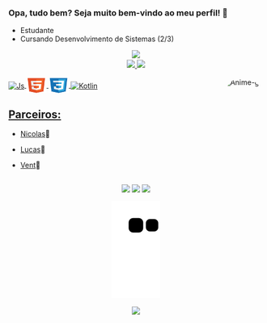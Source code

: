 ### Opa, tudo bem? Seja muito bem-vindo ao meu perfil! 👋

- Estudante
- Cursando Desenvolvimento de Sistemas (2/3)
<div align ="center">
  <a href="https://github.com/pedrojesus44">
<img src="https://64.media.tumblr.com/8c3287c2910d388f767ded1c72dc4799/03d21c7b94fb9415-ff/s540x810/b0b579b3145125a05ada4533e5cb878aedb63828.gif" height="470em">
</div>

<div align="center">
  <a href="https://github.com/pedrojesus44">
  <img height="180em" src="https://github-readme-stats.vercel.app/api?username=pedrojesus44&show_icons=true&theme=radical&include_all_commits=true&count_private=true"/>
  <img height="180em" src="https://github-readme-stats.vercel.app/api/top-langs/?username=pedrojesus44&layout=compact&langs_count=7&theme=radical"/>
</div>
<div style="display: inline_block"><br>
  <img align="center" alt="Js" height="30" width="40" img src="https://cdn.jsdelivr.net/gh/devicons/devicon/icons/java/java-original.svg" />
  <img align="center" alt="Pedro-HTML" height="30" width="40" src="https://raw.githubusercontent.com/devicons/devicon/master/icons/html5/html5-original.svg">
  <img align="center" alt="Pedro-CSS" height="30" width="40" src="https://raw.githubusercontent.com/devicons/devicon/master/icons/css3/css3-original.svg">
  <img align="center" alt="Kotlin" height="30" width="40" <img src="https://c.tenor.com/BLGdy1AswS8AAAAM/komi-komi-san.gif" />
  <img align="right" alt="Anime-gif" height="150" style="border-radius:50px;" src="https://c.tenor.com/oda0RMrpJlcAAAAM/anime-sip.gif">
</div>
  
  ## Parceiros:
  
- <a href="https://github.com/nicolas-oliiveira">Nicolas</a>👨
- <a href="https://github.com/LucasSouzaBorges">Lucas</a>👨
- <a href="https://github.com/miguelvent">Vent</a>👨
  

  ##
 
<div align="center"> 
  <a href="https://www.youtube.com/c/Kolibu" target="_blank"><img src="https://img.shields.io/badge/YouTube-FF0000?style=for-the-badge&logo=youtube&logoColor=white" target="_blank"></a>
  <a href="https://www.instagram.com/kol1bu" target="_blank"><img src="https://img.shields.io/badge/-Instagram-%23E4405F?style=for-the-badge&logo=instagram&logoColor=white" target="_blank"></a>
 	<a href="https://www.twitch.tv/kol1bu" target="_blank"><img src="https://img.shields.io/badge/Twitch-9146FF?style=for-the-badge&logo=twitch&logoColor=white" target="_blank"></a>
 
  ![Snake animation](https://github.com/pedrojesus44/pedrojesus44/blob/output/github-contribution-grid-snake.svg)
 
  ![](https://visitor-badge.glitch.me/badge?page_id=pedrojesus44)
    
</div>

